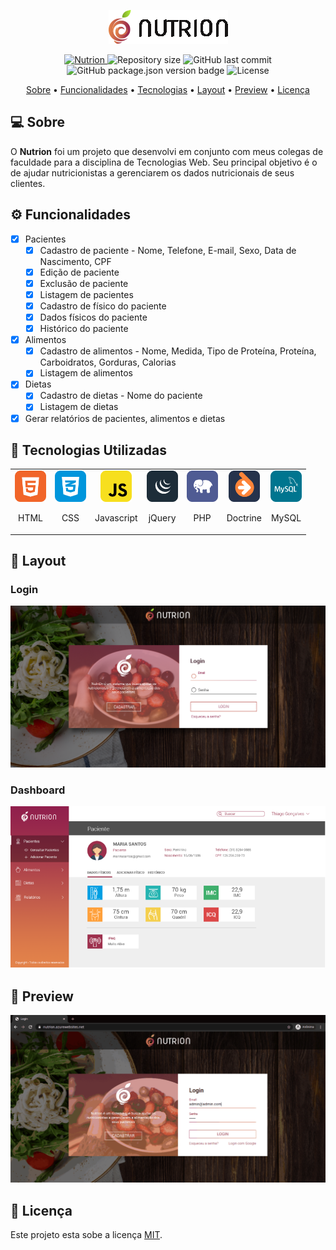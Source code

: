 <!-- Logo -->
<p align="center">
  <img src="./.github/logo.png" alt="Ecoleta" title="Ecoleta">
</p>

<!-- Badges -->
<p align="center">
  <a href="https://nutrion.azurewebsites.net/" target="_blank"><img alt="Nutrion" title="Nutrion" src="https://img.shields.io/badge/Aplica%C3%A7%C3%A3o-Nutrion-9D2F4C" />
  </a>
  <img alt="Repository size" src="https://img.shields.io/github/repo-size/thiagosalome/nutrion?color=9D2F4C">
  <img alt="GitHub last commit" src="https://img.shields.io/github/last-commit/thiagosalome/nutrion?color=9D2F4C">
  <img alt="GitHub package.json version badge" src="https://img.shields.io/github/downloads/thiagosalome/nutrion/total?color=9D2F4C">
  <img alt="License" src="https://img.shields.io/badge/license-MIT-8257E5?color=9D2F4C">
</p>

<!-- Indice-->
<p align="center">
 <a href="#computer-sobre">Sobre</a> •
 <a href="#gear-funcionalidades">Funcionalidades</a> •
 <a href="#wrench-tecnologias-utilizadas">Tecnologias</a> •
 <a href="#art-layout">Layout</a> •  
 <a href="#movie_camera-preview">Preview</a> •
 <a href="#memo-licença">Licença</a>
</p>

## :computer: Sobre

O **Nutrion** foi um projeto que desenvolvi em conjunto com meus colegas de faculdade para a disciplina de Tecnologias Web. Seu principal objetivo é o de ajudar nutricionistas a gerenciarem os dados nutricionais de seus clientes.

## :gear: Funcionalidades

- [x] Pacientes
  - [x] Cadastro de paciente - Nome, Telefone, E-mail, Sexo, Data de Nascimento, CPF
  - [x] Edição de paciente
  - [x] Exclusão de paciente
  - [x] Listagem de pacientes
  - [x] Cadastro de físico do paciente
  - [x] Dados físicos do paciente
  - [x] Histórico do paciente
- [x] Alimentos
  - [x] Cadastro de alimentos - Nome, Medida, Tipo de Proteína, Proteína, Carboidratos, Gorduras, Calorias
  - [x] Listagem de alimentos
- [x] Dietas
  - [x] Cadastro de dietas - Nome do paciente
  - [x] Listagem de dietas
- [x] Gerar relatórios de pacientes, alimentos e dietas

## :wrench: Tecnologias Utilizadas

<table>
  <tbody>
    <tr>
      <td align="center">
        <img src="https://raw.githubusercontent.com/thiagosalome/technologies-icons/master/html.png" width='50' alt="HTML">
        <p>HTML</p>
      </td>
      <td align="center">
        <img src="https://raw.githubusercontent.com/thiagosalome/technologies-icons/master/css.png" width='50' alt="CSS">
        <p>CSS</p>
      </td>
      <td align="center">
        <img src="https://raw.githubusercontent.com/thiagosalome/technologies-icons/master/javascript.png" width='50' alt="Javascript">
        <p>Javascript</p>
      </td>
      <td align="center">
        <img src="https://raw.githubusercontent.com/thiagosalome/technologies-icons/master/jquery.png" width='50' alt="jQuery">
        <p>jQuery</p>
      </td>
      <td align="center">
        <img src="https://raw.githubusercontent.com/thiagosalome/technologies-icons/master/php.png" width='50' alt="TypeScript">
        <p>PHP</p>
      </td>
      <td align="center">
        <img src="https://raw.githubusercontent.com/thiagosalome/technologies-icons/master/doctrine.png" width='50' alt="Doctrine">
        <p>Doctrine</p>
      </td>
      <td align="center">
        <img src="https://raw.githubusercontent.com/thiagosalome/technologies-icons/master/mysql.png" width='50' alt="MySQL">
        <p>MySQL</p>
      </td>
    </tr>
  </tbody>
</table>

## :art: Layout

### Login

<img src="./.github/layout-login.png" alt="Layout Login" title="Layout Login">

### Dashboard

<img src="./.github/layout-dashboard.png" alt="Layout Dashboard" title="Layout Dashboard">

## :movie_camera: Preview

<img src="./.github/preview-web.gif" alt="Preview Web" title="Preview Web">

## :memo: Licença

Este projeto esta sobe a licença [MIT](./LICENCE).
